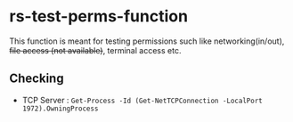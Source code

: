 # rs-test-perms-function
This function is meant for testing permissions such like networking(in/out), ~~file access (not available)~~, terminal access etc.

## Checking
- TCP Server : `Get-Process -Id (Get-NetTCPConnection -LocalPort 1972).OwningProcess`